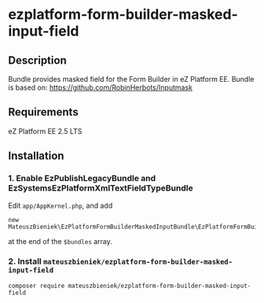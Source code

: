# ezplatform-form-builder-masked-input-field
## Description
Bundle provides masked field for the Form Builder in eZ Platform EE. 
Bundle is based on: https://github.com/RobinHerbots/Inputmask

## Requirements
eZ Platform EE 2.5 LTS

## Installation
### 1. Enable EzPublishLegacyBundle and EzSystemsEzPlatformXmlTextFieldTypeBundle
Edit `app/AppKernel.php`, and add 
```
new MateuszBieniek\EzPlatformFormBuilderMaskedInputBundle\EzPlatformFormBuilderMaskedInputBundle(),
```
at the end of the `$bundles` array.
### 2. Install `mateuszbieniek/ezplatform-form-builder-masked-input-field`
```
composer require mateuszbieniek/ezplatform-form-builder-masked-input-field
```
